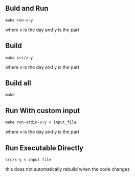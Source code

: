 ## Buld and Run

`make run-x-y`

where x is the day and y is the part

## Build

`make src/x-y`

where x is the day and y is the part

## Build all

`make`

## Run With custom input 

`make run-stdin-x-y < input_file`

where x is the day and y is the part

## Run Executable Directly

`src/x-y < input file`

this does not automatically rebuild when the code changes
